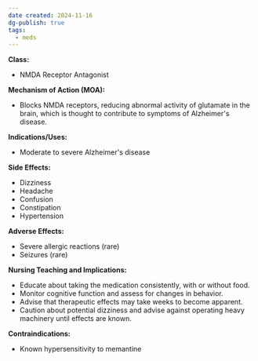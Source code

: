 ```yaml
---
date created: 2024-11-16
dg-publish: true
tags:
  - meds
---
```

**Class:**
- NMDA Receptor Antagonist

**Mechanism of Action (MOA):**
- Blocks NMDA receptors, reducing abnormal activity of glutamate in the brain, which is thought to contribute to symptoms of Alzheimer's disease.

**Indications/Uses:**
- Moderate to severe Alzheimer's disease

**Side Effects:**
- Dizziness
- Headache
- Confusion
- Constipation
- Hypertension

**Adverse Effects:**
- Severe allergic reactions (rare)
- Seizures (rare)

**Nursing Teaching and Implications:**
- Educate about taking the medication consistently, with or without food.
- Monitor cognitive function and assess for changes in behavior.
- Advise that therapeutic effects may take weeks to become apparent.
- Caution about potential dizziness and advise against operating heavy machinery until effects are known.

**Contraindications:**
- Known hypersensitivity to memantine
